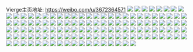 Vierge主页地址: https://weibo.com/u/3672364571 
![](https://wx4.sinaimg.cn/mw2000/dae3d61bly1h9ir7mw6ffj20u01hc78n.jpg) 
![](https://wx4.sinaimg.cn/mw2000/dae3d61bly1h9hf3c8h1sj20u01sxwkb.jpg) 
![](https://wx4.sinaimg.cn/mw2000/dae3d61bly1h9herxa09bj20tu13utf8.jpg) 
![](https://wx4.sinaimg.cn/mw2000/dae3d61bly1h9e9pgzzprj20u0140k2n.jpg) 
![](https://wx4.sinaimg.cn/mw2000/dae3d61bly1h9e9pgqkiaj20u014013s.jpg) 
![](https://wx4.sinaimg.cn/mw2000/dae3d61bly1h9d8ikf0pzj20u014049z.jpg) 
![](https://wx4.sinaimg.cn/mw2000/dae3d61bly1h9bqw1cfztj20u01sxtek.jpg) 
![](https://wx4.sinaimg.cn/mw2000/dae3d61bly1h9afnlue0xj20u00u0n57.jpg) 
![](https://wx4.sinaimg.cn/mw2000/dae3d61bly1h90ztlybwyj20u01sxtes.jpg) 
![](https://wx4.sinaimg.cn/mw2000/dae3d61bly1h90pvpjplrj20pw11ldi4.jpg) 
![](https://wx4.sinaimg.cn/mw2000/dae3d61bly1h8z75p2tquj20u0140jxn.jpg) 
![](https://wx4.sinaimg.cn/mw2000/dae3d61bly1h8z75oc58ij20u0140wot.jpg) 
![](https://wx4.sinaimg.cn/mw2000/dae3d61bly1h8z75op5kmj20u014012o.jpg) 
![](https://wx4.sinaimg.cn/mw2000/dae3d61bly1h8y05kcderj20m60hsdhn.jpg) 
![](https://wx4.sinaimg.cn/mw2000/dae3d61bly1h8y0795nzoj20pp105gqt.jpg) 
![](https://wx4.sinaimg.cn/mw2000/dae3d61bly1h8x1zr0osnj20u01sx7b8.jpg) 
![](https://wx4.sinaimg.cn/mw2000/dae3d61bly1h8www1xesqj20u01sx42u.jpg) 
![](https://wx4.sinaimg.cn/mw2000/dae3d61bly1h8www3pwfzj20u01sxtdk.jpg) 
![](https://wx4.sinaimg.cn/mw2000/dae3d61bly1h8ws83avj6j20u01sxjvb.jpg) 
![](https://wx4.sinaimg.cn/mw2000/dae3d61bly1h8ws82co1jj20mx17043w.jpg) 
![](https://wx4.sinaimg.cn/mw2000/dae3d61bly1h8w9cg5efjj20q61jgq4q.jpg) 
![](https://wx4.sinaimg.cn/mw2000/dae3d61bly1h8vmuaxtrtj20u01hcwjy.jpg) 
![](https://wx4.sinaimg.cn/mw2000/dae3d61bly1h8v6ff3xaxj21o01901kx.jpg) 
![](https://wx4.sinaimg.cn/mw2000/dae3d61bly1h8v6fzz8bfj20hx08t0tj.jpg) 
![](https://wx4.sinaimg.cn/mw2000/dae3d61bly1h8u69xeu6qj20u01hc468.jpg) 
![](https://wx4.sinaimg.cn/mw2000/dae3d61bly1h8u23tctm3j20u01sx79s.jpg) 
![](https://wx4.sinaimg.cn/mw2000/dae3d61bly1h8t2k2onmbj20u01sxjts.jpg) 
![](https://wx4.sinaimg.cn/mw2000/dae3d61bly1h8t2k3h5y7j20u01sxq6c.jpg) 
![](https://wx4.sinaimg.cn/mw2000/dae3d61bly1h8t2k4laabj20u01sxjvc.jpg) 
![](https://wx4.sinaimg.cn/mw2000/dae3d61bly1h8t2k55bpfj20u01sx76g.jpg) 
![](https://wx4.sinaimg.cn/mw2000/dae3d61bly1h8styjj718j20u01sxjvw.jpg) 
![](https://wx4.sinaimg.cn/mw2000/dae3d61bly1h8sga4kc0yj20u01hcq77.jpg) 
![](https://wx4.sinaimg.cn/mw2000/dae3d61bly1h8sdtedtlej20pv1mj0wf.jpg) 
![](https://wx4.sinaimg.cn/mw2000/dae3d61bly1h8s7ci24jnj20u01swq89.jpg) 
![](https://wx4.sinaimg.cn/mw2000/dae3d61bly1h8rz1yt647j20u01sx7aq.jpg) 
![](https://wx4.sinaimg.cn/mw2000/dae3d61bly1h8ryfp5ilqj20u01sx7bv.jpg) 
![](https://wx4.sinaimg.cn/mw2000/dae3d61bly1h8rxazcr8tj20k814s0y7.jpg) 
![](https://wx4.sinaimg.cn/mw2000/dae3d61bly1h8rxaqr3kkj20u013xgpd.jpg) 
![](https://wx4.sinaimg.cn/mw2000/dae3d61bly1h8qoq8w036j20u01sxjws.jpg) 
![](https://wx4.sinaimg.cn/mw2000/dae3d61bly1h8qoq74jr0j20u01sxq86.jpg) 
![](https://wx4.sinaimg.cn/mw2000/dae3d61bly1h8olg86kv9j20u01sxjwd.jpg) 
![](https://wx4.sinaimg.cn/mw2000/dae3d61bly1h8olcgeujaj20u014079d.jpg) 
![](https://wx4.sinaimg.cn/mw2000/dae3d61bly1h8nnge9s70j20u01sxgt4.jpg) 
![](https://wx4.sinaimg.cn/mw2000/dae3d61bly1h8nc6kargej20q51abq4o.jpg) 
![](https://wx4.sinaimg.cn/mw2000/dae3d61bly1h8nc6kqgdxj20qb1klju3.jpg) 
![](https://wx4.sinaimg.cn/mw2000/dae3d61bly1h8nc6l6dk5j20px1kptb7.jpg) 
![](https://wx4.sinaimg.cn/mw2000/dae3d61bly1h8n4pghthrj20u01sxq7z.jpg) 
![](https://wx4.sinaimg.cn/mw2000/dae3d61bgy1h8k644r5wyj21o0190u0x.jpg) 
![](https://wx4.sinaimg.cn/mw2000/dae3d61bly1h8jlv48r71j20u01sxjxi.jpg) 
![](https://wx4.sinaimg.cn/mw2000/dae3d61bly1h8jlvbusm1j20u01sxwjf.jpg) 
![](https://wx4.sinaimg.cn/mw2000/dae3d61bly1h8jluws57ej20u01sxn5s.jpg) 
![](https://wx4.sinaimg.cn/mw2000/dae3d61bly1h8jkwuov96j20u00zu766.jpg) 
![](https://wx4.sinaimg.cn/mw2000/dae3d61bly1h8ih7fvbx0j20u01sxn0z.jpg) 
![](https://wx4.sinaimg.cn/mw2000/dae3d61bly1h6ft6oml37j20yi22otty.jpg) 
![](https://wx4.sinaimg.cn/mw2000/dae3d61bly1h6fiso5gx4j20u01sxdxx.jpg) 
![](https://wx4.sinaimg.cn/mw2000/dae3d61bly1h6f3xsgi55j22df35su0z.jpg) 
![](https://wx4.sinaimg.cn/mw2000/dae3d61bly1h6eo6gk5l2j20yi22onpd.jpg) 
![](https://wx4.sinaimg.cn/mw2000/dae3d61bly1h6eo6o69tkj20yi22o1ky.jpg) 
![](https://wx4.sinaimg.cn/mw2000/dae3d61bly1h6d3ih5gfgj20yi22ohat.jpg) 
![](https://wx4.sinaimg.cn/mw2000/dae3d61bly1h6cvyalvjej21z92mze83.jpg) 
![](https://wx4.sinaimg.cn/mw2000/dae3d61bly1h6cd5vikzdj20mi0tcdks.jpg) 
![](https://wx4.sinaimg.cn/mw2000/dae3d61bly1h6c9qs8uvmj20mg0s6gmn.jpg) 
![](https://wx4.sinaimg.cn/mw2000/dae3d61bly1h6bqojclbmj20ow0qjq46.jpg) 
![](https://wx4.sinaimg.cn/mw2000/dae3d61bly1h6bp7x6xhzj20u01syq8v.jpg) 
![](https://wx4.sinaimg.cn/mw2000/dae3d61bly1h6bndclxghj20pj1sx7a8.jpg) 
![](https://wx4.sinaimg.cn/mw2000/dae3d61bly1h6b7bhccd0j20pz0lewf6.jpg) 
![](https://wx4.sinaimg.cn/mw2000/dae3d61bly1h6b6gkqi1hj20tu126wjs.jpg) 
![](https://wx4.sinaimg.cn/mw2000/dae3d61bly1h6b2zj3enbj20tw13w40g.jpg) 
![](https://wx4.sinaimg.cn/mw2000/dae3d61bly1h6asgkku9aj20ty11d40v.jpg) 
![](https://wx4.sinaimg.cn/mw2000/dae3d61bly1h6amw6tw0lj20u01syqbc.jpg) 
![](https://wx4.sinaimg.cn/mw2000/dae3d61bly1h6amw1qkcjj20u01sy10h.jpg) 
![](https://wx4.sinaimg.cn/mw2000/dae3d61bly1h69j1ultrmj20p90j80vf.jpg) 
![](https://wx4.sinaimg.cn/mw2000/dae3d61bly1h68wkdoczmj20t40ujmyu.jpg) 
![](https://wx4.sinaimg.cn/mw2000/dae3d61bly1h68urztr02j20pt13ygop.jpg) 
![](https://wx4.sinaimg.cn/mw2000/dae3d61bly1h688dn9miyj20u01sygu2.jpg) 
![](https://wx4.sinaimg.cn/mw2000/dae3d61bly1h66lgvjty7j20ty13wq45.jpg) 
![](https://wx4.sinaimg.cn/mw2000/dae3d61bly1h66lgu7ihuj20u0140wg4.jpg) 
![](https://wx4.sinaimg.cn/mw2000/dae3d61bly1h66lgwgh83j21900u0aer.jpg) 
![](https://wx4.sinaimg.cn/mw2000/dae3d61bly1h66lgxfu5xj20u0140dki.jpg) 
![](https://wx4.sinaimg.cn/mw2000/dae3d61bly1h66lgydm51j20u01isagf.jpg) 
![](https://wx4.sinaimg.cn/mw2000/dae3d61bly1h66laa0r56j20u01sx75w.jpg) 
![](https://wx4.sinaimg.cn/mw2000/dae3d61bly1h66cfvqo7hj20u01sy12m.jpg) 
![](https://wx4.sinaimg.cn/mw2000/dae3d61bgy1h666kwx0fej21o0190hdt.jpg) 
![](https://wx4.sinaimg.cn/mw2000/dae3d61bgy1h65bi5r8hrj20u01sywlu.jpg) 
![](https://wx4.sinaimg.cn/mw2000/dae3d61bgy1h659hh7vonj20u01sydl7.jpg) 
![](https://wx4.sinaimg.cn/mw2000/dae3d61bgy1h64r79wxfkj20u01sywju.jpg) 
![](https://wx4.sinaimg.cn/mw2000/dae3d61bgy1h63sfptt3qj20tu137myd.jpg) 
![](https://wx4.sinaimg.cn/mw2000/dae3d61bgy1h62xvoyl7tj20u01sy7df.jpg) 
![](https://wx4.sinaimg.cn/mw2000/dae3d61bgy1h60vb2lv9wj214j0u0guf.jpg) 
![](https://wx4.sinaimg.cn/mw2000/dae3d61bgy1h5zkaow0h2j20u01sy798.jpg) 
![](https://wx4.sinaimg.cn/mw2000/dae3d61bgy1h5zjf5ru1dj20u01sy11p.jpg) 
![](https://wx4.sinaimg.cn/mw2000/dae3d61bgy1h5urqlypf0j20u01hc430.jpg) 
![](https://wx4.sinaimg.cn/mw2000/dae3d61bgy1h5u0bff9csj21o01901kx.jpg) 
![](https://wx4.sinaimg.cn/mw2000/dae3d61bgy1h5tvkfuwa7j21o0190dvw.jpg) 
![](https://wx4.sinaimg.cn/mw2000/dae3d61bgy1h5tvkg7qetj21400u00u6.jpg) 
![](https://wx4.sinaimg.cn/mw2000/dae3d61bgy1h5tuprve8dj20u01sx457.jpg) 
![](https://wx4.sinaimg.cn/mw2000/dae3d61bgy1h5tll7hekrj20u01sywk9.jpg) 
![](https://wx4.sinaimg.cn/mw2000/dae3d61bgy1h5sb88yia6j21hc0u0dia.jpg) 
![](https://wx4.sinaimg.cn/mw2000/dae3d61bly1h5lszwtdyzj20u01sxdml.jpg) 
![](https://wx4.sinaimg.cn/mw2000/dae3d61bly1h5l5haxlwwj20u01sxdpr.jpg) 
![](https://wx4.sinaimg.cn/mw2000/dae3d61bly1h5l5hbljhmj20u01sxti6.jpg) 
![](https://wx4.sinaimg.cn/mw2000/dae3d61bly1h5l5h9wmd2j20u01syk0i.jpg) 
![](https://wx4.sinaimg.cn/mw2000/dae3d61bly1h5kvhv3bjlj20u01sxtdb.jpg) 
![](https://wx4.sinaimg.cn/mw2000/dae3d61bly1h5kmtjbjj1j20tz0lvtc1.jpg) 
![](https://wx4.sinaimg.cn/mw2000/dae3d61bly1h5jhkhyrk4j20tz0p5tao.jpg) 
![](https://wx4.sinaimg.cn/mw2000/dae3d61bly1h5i09niaytj21400u0jzf.jpg) 
![](https://wx4.sinaimg.cn/mw2000/dae3d61bly1h5enjfh332j20u01syn1s.jpg) 
![](https://wx4.sinaimg.cn/mw2000/dae3d61bly1h5dtkmod94j20mi0u07d6.jpg) 
![](https://wx4.sinaimg.cn/mw2000/dae3d61bly1h5dso6jjafj227w2yj7wi.jpg) 
![](https://wx4.sinaimg.cn/mw2000/dae3d61bly1h5csgnvhxbj20u01syk0d.jpg) 
![](https://wx4.sinaimg.cn/mw2000/dae3d61bly1h58tdghnzkj212i1lgdo6.jpg) 
![](https://wx4.sinaimg.cn/mw2000/dae3d61bly1h58tdg6kivj22c03401ky.jpg) 
![](https://wx4.sinaimg.cn/mw2000/dae3d61bly1h526teynpxj20tz0mi43u.jpg) 
![](https://wx4.sinaimg.cn/mw2000/dae3d61bly1h526sruvj6j20u01sy47i.jpg) 
![](https://wx4.sinaimg.cn/mw2000/dae3d61bly1h520lmn570j20u01j10xd.jpg) 
![](https://wx4.sinaimg.cn/mw2000/dae3d61bly1h4z7uayy73j20yi22okjl.jpg) 
![](https://wx4.sinaimg.cn/mw2000/dae3d61bly1h4z7rh8bi9j20yi22okjl.jpg) 
![](https://wx4.sinaimg.cn/mw2000/dae3d61bly1h4hwaw8c7jj20u01hcq71.jpg) 
![](https://wx4.sinaimg.cn/mw2000/dae3d61bly1h4ek0fjoguj20yi0v8ad4.jpg) 
![](https://wx4.sinaimg.cn/mw2000/dae3d61bly1h49i05tbauj20u01hcn3l.jpg) 
![](https://wx4.sinaimg.cn/mw2000/dae3d61bly1h44lmst529j20q80ff0ub.jpg) 
![](https://wx4.sinaimg.cn/mw2000/dae3d61bly1h43d3h5j5xj20tr18mwhk.jpg) 
![](https://wx4.sinaimg.cn/mw2000/dae3d61bly1h43d3gi44aj20u01sydm5.jpg) 
![](https://wx4.sinaimg.cn/mw2000/dae3d61bly1h431q9y0u9j20u01sywjh.jpg) 
![](https://wx4.sinaimg.cn/mw2000/dae3d61bly1h42klsb4psj20u0140tfu.jpg) 
![](https://wx4.sinaimg.cn/mw2000/dae3d61bly1h41g2wtxkfj20mi0u0wlz.jpg) 
